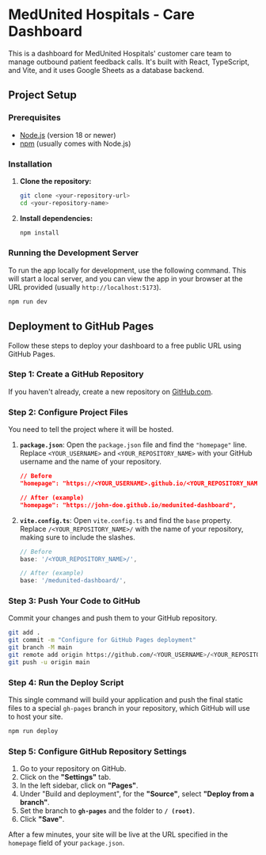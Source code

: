 # MedUnited Hospitals - Care Dashboard

This is a dashboard for MedUnited Hospitals' customer care team to manage outbound patient feedback calls. It's built with React, TypeScript, and Vite, and it uses Google Sheets as a database backend.

## Project Setup

### Prerequisites

- [Node.js](https://nodejs.org/) (version 18 or newer)
- [npm](https://www.npmjs.com/) (usually comes with Node.js)

### Installation

1.  **Clone the repository:**
    ```bash
    git clone <your-repository-url>
    cd <your-repository-name>
    ```

2.  **Install dependencies:**
    ```bash
    npm install
    ```

### Running the Development Server

To run the app locally for development, use the following command. This will start a local server, and you can view the app in your browser at the URL provided (usually `http://localhost:5173`).

```bash
npm run dev
```

## Deployment to GitHub Pages

Follow these steps to deploy your dashboard to a free public URL using GitHub Pages.

### Step 1: Create a GitHub Repository

If you haven't already, create a new repository on [GitHub.com](https://github.com/new).

### Step 2: Configure Project Files

You need to tell the project where it will be hosted.

1.  **`package.json`**:
    Open the `package.json` file and find the `"homepage"` line. Replace `<YOUR_USERNAME>` and `<YOUR_REPOSITORY_NAME>` with your GitHub username and the name of your repository.

    ```json
    // Before
    "homepage": "https://<YOUR_USERNAME>.github.io/<YOUR_REPOSITORY_NAME>",

    // After (example)
    "homepage": "https://john-doe.github.io/medunited-dashboard",
    ```

2.  **`vite.config.ts`**:
    Open `vite.config.ts` and find the `base` property. Replace `/<YOUR_REPOSITORY_NAME>/` with the name of your repository, making sure to include the slashes.

    ```typescript
    // Before
    base: '/<YOUR_REPOSITORY_NAME>/',

    // After (example)
    base: '/medunited-dashboard/',
    ```

### Step 3: Push Your Code to GitHub

Commit your changes and push them to your GitHub repository.

```bash
git add .
git commit -m "Configure for GitHub Pages deployment"
git branch -M main
git remote add origin https://github.com/<YOUR_USERNAME>/<YOUR_REPOSITORY_NAME>.git
git push -u origin main
```

### Step 4: Run the Deploy Script

This single command will build your application and push the final static files to a special `gh-pages` branch in your repository, which GitHub will use to host your site.

```bash
npm run deploy
```

### Step 5: Configure GitHub Repository Settings

1.  Go to your repository on GitHub.
2.  Click on the **"Settings"** tab.
3.  In the left sidebar, click on **"Pages"**.
4.  Under "Build and deployment", for the **"Source"**, select **"Deploy from a branch"**.
5.  Set the branch to **`gh-pages`** and the folder to **`/ (root)`**.
6.  Click **"Save"**.

After a few minutes, your site will be live at the URL specified in the `homepage` field of your `package.json`.

